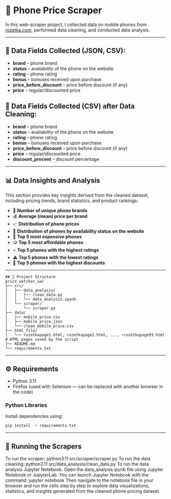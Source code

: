 # 📱 Phone Price Scraper                                                                     
In this web-scraper project, I collected data on mobile phones from [rozetka.com](https://rozetka.com.ua/ua/mobile-phones/c80003/), performed data cleaning, and conducted data analysis.

---

## 📄 Data Fields Collected (JSON, CSV):
- **brand** – phone brand  
- **status** – availability of the phone on the website  
- **rating** – phone rating  
- **bonus** – bonuses received upon purchase  
- **price_before_discount** – price before discount (if any)  
- **price** – regular/discounted price  

## 📄 Data Fields Collected (CSV) after Data Cleaning:
- **brand** – phone brand  
- **status** – availability of the phone on the website  
- **rating** – phone rating  
- **bonus** – bonuses received upon purchase  
- **price_before_discount** – price before discount (if any)  
- **price** – regular/discounted price  
- **discount_procent** – discount percentage  

---

## 📊 Data Insights and Analysis
This section provides key insights derived from the cleaned dataset, including pricing trends, brand statistics, and product rankings:
- 🔢 **Number of unique phone brands**
- 💰 **Average (mean) price per brand**
- 📈 **Distribution of phone prices**
- 🏪 **Distribution of phones by availability status on the website**
- 💎 **Top 5 most expensive phones**
- 🪙 **Top 5 most affordable phones**
- ⭐ **Top 5 phones with the highest ratings**
- ⚠️ **Top 5 phones with the lowest ratings**
- 🔻 **Top 5 phones with the highest discounts**

---

```text
## 📁 Project Structure
price_watcher_ua/
├── src/
│   ├── data_analysis/
│   │   ├── clean_data.py
│   │   └── data_analysis.ipynb
│   └── scraper/
│       └── scraper.py
├── data/
│   ├── mobile_price.csv
│   ├── mobile_price.json
│   └── clean_mobile_price.csv
├── html_file/
│   └── rozetkapage1.html, rozetkapage2.html, ..., ~rozetkapage93.html  # HTML pages saved by the script
├── README.md
└── requirements.txt
```

---

## ⚙️ Requirements
- Python 3.11  
- Firefox (used with Selenium — can be replaced with another browser in the code)

### Python Libraries
Install dependencies using:
```bash
pip install -r requirements.txt
```

---

## 🚀 Running the Scrapers
To run the scraper:
    python3.11 src/scraper/scraper.py
To run the data cleaning:
    python3.11 src/data_analysis/clean_data.py
To run the data analysis Jupyter Notebook:
    Open the data_analysis.ipynb file using Jupyter Notebook or JupyterLab. 
    You can launch Jupyter Notebook with the command:
        jupyter notebook
    Then navigate to the notebook file in your browser and run the cells step by step to explore data visualizations, statistics,
    and insights generated from the cleaned phone pricing dataset.

